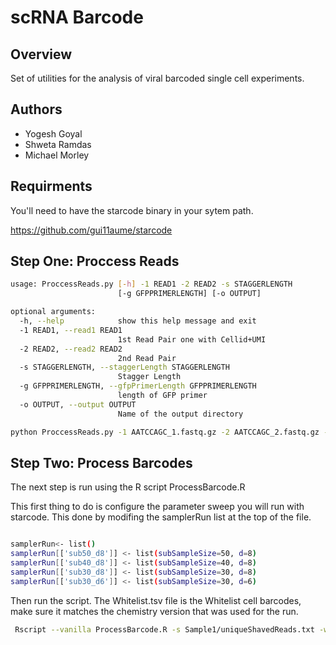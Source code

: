 # scRNA Barcode #
## Overview ##
Set of utilities for the analysis of viral barcoded single cell experiments.
## Authors ##
* Yogesh Goyal
* Shweta Ramdas 
* Michael Morley


## Requirments ##
You'll need to have the starcode binary in your sytem path.

https://github.com/gui11aume/starcode

## Step One: Proccess Reads ##

```bash
usage: ProccessReads.py [-h] -1 READ1 -2 READ2 -s STAGGERLENGTH
                        [-g GFPPRIMERLENGTH] [-o OUTPUT]

optional arguments:
  -h, --help            show this help message and exit
  -1 READ1, --read1 READ1
                        1st Read Pair one with Cellid+UMI
  -2 READ2, --read2 READ2
                        2nd Read Pair
  -s STAGGERLENGTH, --staggerLength STAGGERLENGTH
                        Stagger Length
  -g GFPPRIMERLENGTH, --gfpPrimerLength GFPPRIMERLENGTH
                        length of GFP primer
  -o OUTPUT, --output OUTPUT
                        Name of the output directory

python ProccessReads.py -1 AATCCAGC_1.fastq.gz -2 AATCCAGC_2.fastq.gz -s 4 -o Sample1

```
## Step Two: Process Barcodes ##
The next step is run using the R script ProcessBarcode.R



This first thing to do is configure the parameter sweep you will run with starcode. 
This done by modifing the samplerRun list at the top of the file. 
```bash

samplerRun<- list()
samplerRun[['sub50_d8']] <- list(subSampleSize=50, d=8)
samplerRun[['sub40_d8']] <- list(subSampleSize=40, d=8)
samplerRun[['sub30_d8']] <- list(subSampleSize=30, d=8)
samplerRun[['sub30_d6']] <- list(subSampleSize=30, d=6)
```
Then run the script. The Whitelist.tsv file is the Whitelist cell barcodes, make sure it matches the chemistry version that was used for the run. 
```bash
 Rscript --vanilla ProcessBarcode.R -s Sample1/uniqueShavedReads.txt -w Whitelist.tsv -o Sample
````





